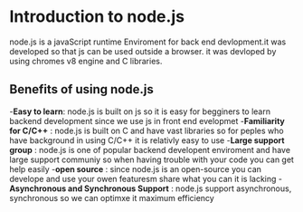 # Introduction to node.js

node.js is a javaScript runtime Enviroment for back end devlopment.it was developed so that js can be used outside a browser. it was devloped by using chromes v8 engine and C libraries.

## Benefits of using node.js 

-**Easy to learn**: node.js is built on js so it is easy for begginers to learn backend development since we use js in front end evelopmet 
-**Familiarity for C/C++** : node.js is built on C and have vast   libraries so for peples who have background in using C/C++ it is  relativly easy to use
-**Large support group** : node.js is one of popular backend developent enviroment and have large support communiy so when having trouble with your code you can get help easily
-**open source** : since node.js is an open-source you can develope and use your owen featuresm share what you can it is lacking
-**Asynchronous and Synchronous Support** : node.js support    asynchronous, synchronous so we can optimxe it maximum efficiency 